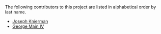 The following contributors to this project are listed in alphabetical order by last name.

- [Joseph Knierman](https://github.com/Kniermj)
- [George Main IV](https://github.com/gemivnet)